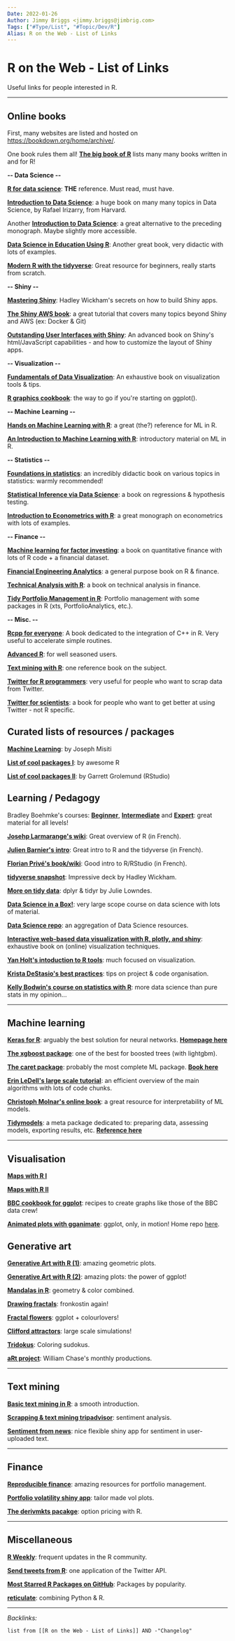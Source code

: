 ```yaml
---
Date: 2022-01-26
Author: Jimmy Briggs <jimmy.briggs@jimbrig.com>
Tags: ["#Type/List", "#Topic/Dev/R"]
Alias: R on the Web - List of Links
---
```


# R on the Web - List of Links

Useful links for people interested in R.

------------------------------------------------------------------------


Online books
----------

First, many websites are listed and hosted on https://bookdown.org/home/archive/.

One book rules them all! **[The big book of R](https://www.bigbookofr.com)** lists many many books written in and for R!

**-- Data Science --**

**[R for data science](https://r4ds.had.co.nz)**: **THE** reference. Must read, must have.

**[Introduction to Data Science](https://rafalab.github.io/dsbook/)**: a huge book on many many topics in Data Science, by Rafael Irizarry, from Harvard.

Another **[Introduction to Data Science](https://ubc-dsci.github.io/introduction-to-datascience/)**: a great alternative to the preceding monograph. Maybe slightly more accessible.

**[Data Science in Education Using R](http://www.datascienceineducation.com)**: Another great book, very didactic with lots of examples.

**[Modern R with the tidyverse](https://b-rodrigues.github.io/modern_R/)**: Great resource for beginners, really starts from scratch.


**-- Shiny --**

**[Mastering Shiny](https://mastering-shiny.org)**: Hadley Wickham's secrets on how to build Shiny apps.

**[The Shiny AWS book](https://business-science.github.io/shiny-production-with-aws-book/)**: a great tutorial that covers many topics beyond Shiny and AWS (ex: Docker & Git)

**[Outstanding User Interfaces with Shiny](https://divadnojnarg.github.io/outstanding-shiny-ui/)**: An advanced book on Shiny's html/JavaScript capabilities - and how to customize the layout of Shiny apps.



**-- Visualization --**

**[Fundamentals of Data Visualization](https://serialmentor.com/dataviz/)**: An exhaustive book on visualization tools & tips.

**[R graphics cookbook](https://r-graphics.org)**: the way to go if you're starting on ggplot().



**-- Machine Learning --**

**[Hands on Machine Learning with R](https://bradleyboehmke.github.io/HOML/)**: a great (the?) reference for ML in R.

**[An Introduction to Machine Learning with R](https://lgatto.github.io/IntroMachineLearningWithR/index.html)**: introductory material on ML in R. 



**-- Statistics --**

**[Foundations in statistics](https://bookdown.org/speegled/foundations-of-statistics/)**: an incredibly didactic book on various topics in statistics: warmly recommended!

**[Statistical Inference via Data Science](https://moderndive.netlify.com/index.html)**: a book on regressions & hypothesis testing.

**[Introduction to Econometrics with R](https://www.econometrics-with-r.org/index.html)**: a great monograph on econometrics with lots of examples.


**-- Finance --**

**[Machine learning for factor investing](https://www.mlfactor.com)**: a book on quantitative finance with lots of R code + a financial dataset. 

**[Financial Engineering Analytics](https://bookdown.org/wfoote01/faur/)**: a general purpose book on R & finance.

**[Technical Analysis with R](https://bookdown.org/kochiuyu/Technical-Analysis-with-R/)**: a book on technical analysis in finance.

**[Tidy Portfolio Management in R](https://bookdown.org/sstoeckl/Tidy_Portfoliomanagement_in_R/)**: Portfolio management with some packages in R (xts, PortfolioAnalytics, etc.).




**-- Misc. --**

**[Rcpp for everyone](https://teuder.github.io/rcpp4everyone_en/)**: A book dedicated to the integration of C++ in R. Very useful to accelerate simple routines.

**[Advanced R](http://adv-r.had.co.nz)**: for well seasoned users. 

**[Text mining with R](https://www.tidytextmining.com)**: one reference book on the subject.

**[Twitter for R programmers](https://www.t4rstats.com)**: very useful for people who want to scrap data from Twitter.

**[Twitter for scientists](https://www.t4scientists.com)**: a book for people who want to get better at using Twitter - not R specific.




Curated lists of resources / packages
----------

**[Machine Learning](https://github.com/josephmisiti/awesome-machine-learning#r-general-purpose)**: by Joseph Misiti

**[List of cool packages I](https://awesome-r.com)**: by awesome R

**[List of cool packages II](https://support.rstudio.com/hc/en-us/articles/201057987-Quick-list-of-useful-R-packages)**: by Garrett Grolemund (RStudio)


Learning / Pedagogy
----

Bradley Boehmke's courses: **[Beginner](https://github.com/uc-r/Intro-R)**, **[Intermediate](https://github.com/uc-r/Intermediate-R)** and **[Expert](https://github.com/uc-r/Advanced-R)**: great material for all levels!

**[Josehp Larmarange's wiki](https://larmarange.github.io/analyse-R/)**: Great overview of R (in French).

**[Julien Barnier's intro](https://juba.github.io/tidyverse/index.html)**: Great intro to R and the tidyverse (in French).

**[Florian Privé's book/wiki](https://privefl.github.io/advr38book/)**: Good intro to R/RStudio (in French).

**[tidyverse snapshot](https://speakerdeck.com/hadley/welcome-to-the-tidyverse)**: Impressive deck by Hadley Wickham.

**[More on tidy data](https://jules32.github.io/2016-07-12-Oxford/dplyr_tidyr/#1_tidy_data_overview)**: dplyr & tidyr by Julie Lowndes.

**[Data Science in a Box!](https://datasciencebox.org/)**: very large scope course on data science with lots of material.

**[Data Science repo](https://github.com/Chris-Engelhardt/data_sci_guide)**: an aggregation of Data Science resources.

**[Interactive web-based data visualization with R, plotly, and shiny](https://plotly-r.com/index.html)**: exhaustive book on (online) visualization techniques.

**[Yan Holt's intoduction to R tools](https://www.yan-holtz.com/teaching)**: much focused on visualization.

**[Krista DeStasio's best practices](https://kdestasio.github.io/post/r_best_practices/)**: tips on project & code organisation.

**[Kelly Bodwin's course on statistics with R](https://stat150.blog)**: more data science than pure stats in my opinion...


------------------------------------------------------------------------


Machine learning
----------

**[Keras for R](https://blog.rstudio.com/2017/09/05/keras-for-r/)**: arguably the best solution for neural networks. **[Homepage here](https://keras.rstudio.com)**

**[The xgboost package](https://xgboost.readthedocs.io/en/latest/R-package/xgboostPresentation.html)**: one of the best for boosted trees (with lightgbm).

**[The caret package](https://www.machinelearningplus.com/machine-learning/caret-package/)**: probably the most complete ML package. **[Book here](https://topepo.github.io/caret/index.html)**

**[Erin LeDell's large scale tutorial](https://koalaverse.github.io/machine-learning-in-R/)**: an efficient overview of the main algorithms with lots of code chunks.

**[Christoph Molnar's online book](https://christophm.github.io/interpretable-ml-book/)**: a great resource for interpretability of ML models.

**[Tidymodels](https://www.r-bloggers.com/tidymodels/)**: a meta package dedicated to: preparing data, assessing models, exporting results, etc. **[Reference here](https://github.com/tidymodels)**


------------------------------------------------------------------------


Visualisation
----------

**[Maps with R I](http://eriqande.github.io/rep-res-web/lectures/making-maps-with-R.html)**

**[Maps with R II](https://github.com/Robinlovelace/Creating-maps-in-R)**

**[BBC cookbook for ggplot](https://bbc.github.io/rcookbook/)**: recipes to create graphs like those of the BBC data crew!

**[Animated plots with gganimate](https://www.data-imaginist.com/2018/what-are-we-plotting-what-are-we-animating/)**: ggplot, only, in motion! Home repo [here](https://github.com/thomasp85/gganimate).


Generative art
----------

**[Generative Art with R (1)](https://github.com/cutterkom/generativeart)**: amazing geometric plots.

**[Generative Art with R (2)](https://github.com/marcusvolz/mathart)**: amazing plots: the power of ggplot!

**[Mandalas in R](https://fronkonstin.com/2018/03/11/mandalas-colored/)**: geometry & color combined.

**[Drawing fractals](https://fronkonstin.com/2019/03/27/drrrawing-with-purrr/)**: fronkostin again!

**[Fractal flowers](https://github.com/aschinchon/julia-flowers)**: ggplot + colourlovers!

**[Clifford attractors](https://fronkonstin.com/2017/11/07/drawing-10-million-points-with-ggplot-clifford-attractors/)**: large scale simulations!

**[Tridokus](https://fronkonstin.com/2018/06/01/coloring-sudokus/)**: Coloring sudokus.

**[aRt project](https://github.com/will-r-chase/aRt/blob/master/README.md)**: William Chase's monthly productions.


------------------------------------------------------------------------


Text mining
----------

**[Basic text mining in R](https://rstudio-pubs-static.s3.amazonaws.com/265713_cbef910aee7642dc8b62996e38d2825d.html)**: a smooth introduction.

**[Scrapping & text mining tripadvisor](https://towardsdatascience.com/scraping-tripadvisor-text-mining-and-sentiment-analysis-for-hotel-reviews-cc4e20aef333)**: sentiment analysis.

**[Sentiment from news](https://github.com/aleszu/textanalysis-shiny/blob/master/README.md)**: nice flexible shiny app for sentiment in user-uploaded text.


------------------------------------------------------------------------


Finance
----------

**[Reproducible finance](https://www.reproduciblefinance.com/)**: amazing resources for portfolio management.

**[Portfolio volatility shiny app](https://rviews.rstudio.com/2017/08/09/portfolio-volatility-shiny-app/)**: tailor made vol plots.

**[The derivmkts pacakge](https://github.com/rmcd1024/derivmkts)**: option pricing with R.


------------------------------------------------------------------------


Miscellaneous
----------

**[R Weekly](https://www.rweekly.org/)**: frequent updates in the R community.

**[Send tweets from R](https://www.r-bloggers.com/send-tweets-from-r-a-very-short-walkthrough/)**: one application of the Twitter API.

**[Most Starred R Packages on GitHub](https://stevenmortimer.com/most-starred-r-packages-on-github/)**: Packages by popularity.

**[reticulate](https://rstudio.github.io/reticulate/)**: combining Python & R.


***

*Backlinks:*

```dataview
list from [[R on the Web - List of Links]] AND -"Changelog"
```
